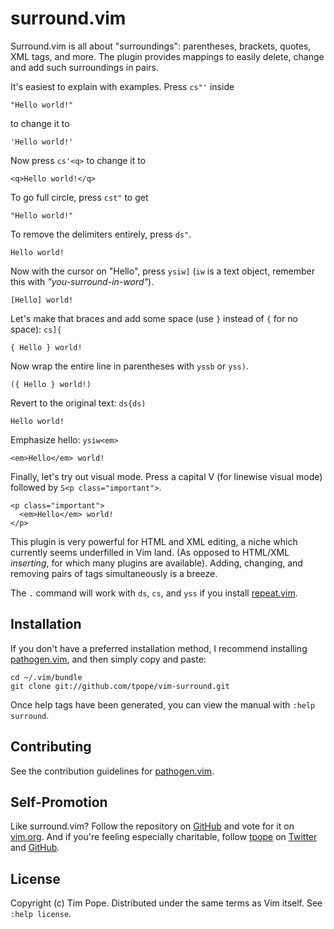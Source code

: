 surround.vim
============

Surround.vim is all about "surroundings": parentheses, brackets, quotes,
XML tags, and more.  The plugin provides mappings to easily delete,
change and add such surroundings in pairs.

It's easiest to explain with examples.  Press `cs"'` inside

    "Hello world!"

to change it to

    'Hello world!'

Now press `cs'<q>` to change it to

    <q>Hello world!</q>

To go full circle, press `cst"` to get

    "Hello world!"

To remove the delimiters entirely, press `ds"`.

    Hello world!

Now with the cursor on "Hello", press `ysiw]` (`iw` is a text object, remember this with *"you-surround-in-word"*).

    [Hello] world!

Let's make that braces and add some space (use `}` instead of `{` for no
space): `cs]{`

    { Hello } world!

Now wrap the entire line in parentheses with `yssb` or `yss)`.

    ({ Hello } world!)

Revert to the original text: `ds{ds)`

    Hello world!

Emphasize hello: `ysiw<em>`

    <em>Hello</em> world!

Finally, let's try out visual mode. Press a capital V (for linewise
visual mode) followed by `S<p class="important">`.

    <p class="important">
      <em>Hello</em> world!
    </p>

This plugin is very powerful for HTML and XML editing, a niche which
currently seems underfilled in Vim land.  (As opposed to HTML/XML
*inserting*, for which many plugins are available).  Adding, changing,
and removing pairs of tags simultaneously is a breeze.

The `.` command will work with `ds`, `cs`, and `yss` if you install
[repeat.vim](https://github.com/tpope/vim-repeat).

Installation
------------

If you don't have a preferred installation method, I recommend
installing [pathogen.vim](https://github.com/tpope/vim-pathogen), and
then simply copy and paste:

    cd ~/.vim/bundle
    git clone git://github.com/tpope/vim-surround.git

Once help tags have been generated, you can view the manual with
`:help surround`.

Contributing
------------

See the contribution guidelines for
[pathogen.vim](https://github.com/tpope/vim-pathogen#readme).

Self-Promotion
--------------

Like surround.vim? Follow the repository on
[GitHub](https://github.com/tpope/vim-surround) and vote for it on
[vim.org](http://www.vim.org/scripts/script.php?script_id=1697).  And if
you're feeling especially charitable, follow [tpope](http://tpo.pe/) on
[Twitter](http://twitter.com/tpope) and
[GitHub](https://github.com/tpope).

License
-------

Copyright (c) Tim Pope.  Distributed under the same terms as Vim itself.
See `:help license`.
